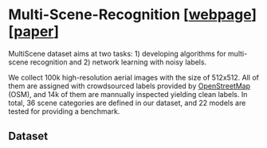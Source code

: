# Multi-Scene-Recognition \[[webpage]()\]\[[paper](https://arxiv.org/pdf/2104.02846.pdf)\]
MultiScene dataset aims at two tasks: 1) developing algorithms for multi-scene recognition and 2) network learning with noisy labels.

We collect 100k high-resolution aerial images with the size of 512x512. All of them are assigned with crowdsourced labels provided by [OpenStreetMap](https://www.openstreetmap.org/) (OSM), and 14k of them are mannually inspected yielding clean labels. In total, 36 scene categories are defined in our dataset, and 22 models are tested for providing a benchmark. 

## Dataset




